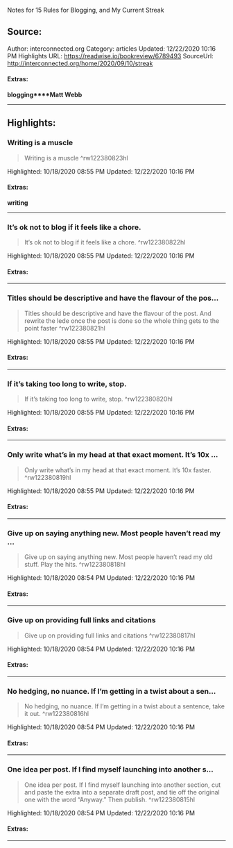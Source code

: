 Notes for 15 Rules for Blogging, and My Current Streak

## Source:
Author: interconnected.org
Category: articles
Updated: 12/22/2020 10:16 PM
Highlights URL: https://readwise.io/bookreview/6789493
SourceUrl: http://interconnected.org/home/2020/09/10/streak


#### Extras:
**blogging****Matt Webb**



 
-----
 ## Highlights:

### Writing is a muscle
>Writing is a muscle ^rw122380823hl


Highlighted: 10/18/2020 08:55 PM
Updated: 12/22/2020 10:16 PM


#### Extras:
**writing**




------

### It’s ok not to blog if it feels like a chore.
>It’s ok not to blog if it feels like a chore. ^rw122380822hl


Highlighted: 10/18/2020 08:55 PM
Updated: 12/22/2020 10:16 PM


#### Extras:





------

### Titles should be descriptive and have the flavour of the pos...
>Titles should be descriptive and have the flavour of the post. And rewrite the lede once the post is done so the whole thing gets to the point faster ^rw122380821hl


Highlighted: 10/18/2020 08:55 PM
Updated: 12/22/2020 10:16 PM


#### Extras:





------

### If it’s taking too long to write, stop.
>If it’s taking too long to write, stop. ^rw122380820hl


Highlighted: 10/18/2020 08:55 PM
Updated: 12/22/2020 10:16 PM


#### Extras:





------

### Only write what’s in my head at that exact moment. It’s 10x ...
>Only write what’s in my head at that exact moment. It’s 10x faster. ^rw122380819hl


Highlighted: 10/18/2020 08:55 PM
Updated: 12/22/2020 10:16 PM


#### Extras:





------

### Give up on saying anything new. Most people haven’t read my ...
>Give up on saying anything new. Most people haven’t read my old stuff. Play the hits. ^rw122380818hl


Highlighted: 10/18/2020 08:54 PM
Updated: 12/22/2020 10:16 PM


#### Extras:





------

### Give up on providing full links and citations
>Give up on providing full links and citations ^rw122380817hl


Highlighted: 10/18/2020 08:54 PM
Updated: 12/22/2020 10:16 PM


#### Extras:





------

### No hedging, no nuance. If I’m getting in a twist about a sen...
>No hedging, no nuance. If I’m getting in a twist about a sentence, take it out. ^rw122380816hl


Highlighted: 10/18/2020 08:54 PM
Updated: 12/22/2020 10:16 PM


#### Extras:





------

### One idea per post. If I find myself launching into another s...
>One idea per post. If I find myself launching into another section, cut and paste the extra into a separate draft post, and tie off the original one with the word “Anyway.” Then publish. ^rw122380815hl


Highlighted: 10/18/2020 08:54 PM
Updated: 12/22/2020 10:16 PM


#### Extras:





------

